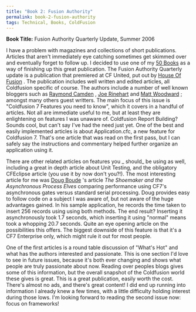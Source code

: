 ```yaml
---
title: "Book 2: Fusion Authority"
permalink: book-2-fusion-authority
tags: Technical, Books, ColdFusion
---
```


**Book Title:** Fusion Authority Quarterly Update, Summer 2006

I have a problem with magazines and collections of short publications. Articles that aren't immediately eye catching sometimes get skimmed over and eventually forget to follow up. I decided to use one of my [50 Books](http://www.adamfortuna.com/tag/50books) as a way of finishing up this great publication. The Fusion Authority Quarterly update is a publication that premiered at CF United, put out by [House Of Fusion](http://houseoffusion.com/) . The publication includes well written and edited articles, all Coldfusion specific of course. The authors include a number of well known bloggers such as [Raymond Camden](http://ray.camdenfamily.com/) , [Joe Rinehart](http://firemoss.com/) and [Matt Woodward](http://www.mattwoodward.com/blog/) ; amongst many others guest writters. The main focus of this issue is "Coldfusion 7 Features you need to know", which it covers in a handful of articles. Not all are immediate useful to me, but at least they are enlightening on features I was unaware of. Coldfusion Report Building? Sounds cool, but can't say I've had the need just yet. One of the best and easily implemented articles is about Application.cfc, a new feature for Coldfusion 7. That's one article that was read on the first pass, but I can safely say the instructions and commentary helped further organize an application using it.

There are other related articles on features you \_ should\_ be using as well, including a great in depth article about Unit Testing, and the obligatory CFEclipse article (you use it by now don't you?!). The most interesting article for me was [Doug Boude](http://www.dougboude.com/blog/) 's article *The Shoemaker and the Asynchronous Process Elves* comparing performance using CF7's asynchronous gates versus standard serial processing. Doug provides easy to follow code on a subject I was aware of, but not aware of the huge advantages gained. In his sample application, he records the time taken to insert 256 records using using both methods. The end result? Inserting it asynchronously took 1.7 seconds, which inserting it using "normal" means took a whopping 20.7 seconds. Quite an eye opening article on the possibilities this offers. The biggest downside of this feature is that it's a CF7 Enterprise only, which might rule it out for most people.

One of the first articles is a round table discussion of "What's Hot" and what has the authors interested and passionate. This is one section I'd love to see in future issues, because it's both ever changing and shows what people are truly passionate about now. Reading over peoples blogs gives some of this information, but the overall snapshot of the Coldfusion world these gives is great. This is a great publication, easily worth the cost. There's almost no ads, and there's great content! I did end up running into information I already knew a few times, with a little difficulty holding interest during those lows. I'm looking forward to reading the second issue now: focus on frameworks!
